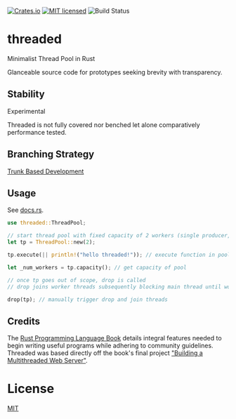 [![Crates.io](https://img.shields.io/crates/v/threaded.svg)](https://crates.io/crates/threaded)
[![MIT licensed](https://img.shields.io/badge/license-MIT-blue.svg)](https://github.com/gregl83/threaded/blob/master/LICENSE)
![Build Status](https://github.com/gregl83/threaded/workflows/CI/badge.svg?branch=main)
# threaded

Minimalist Thread Pool in Rust

Glanceable source code for prototypes seeking brevity with transparency.

## Stability

Experimental

Threaded is not fully covered nor benched let alone comparatively performance tested.

## Branching Strategy

[Trunk Based Development](https://trunkbaseddevelopment.com/)

## Usage

See [docs.rs](https://docs.rs/threaded/0.2.0/threaded/).

```rust
use threaded::ThreadPool;

// start thread pool with fixed capacity of 2 workers (single producer, multiple consumer; spmc)
let tp = ThreadPool::new(2);

tp.execute(|| println!("hello threaded!")); // execute function in pool

let _num_workers = tp.capacity(); // get capacity of pool

// once tp goes out of scope, drop is called
// drop joins worker threads subsequently blocking main thread until workers finish

drop(tp); // manually trigger drop and join threads
```

## Credits

The [Rust Programming Language Book](https://doc.rust-lang.org/book/) details integral features needed to begin writing useful programs while adhering to community guidelines. Threaded was based directly off the book's final project ["Building a Multithreaded Web Server"](https://doc.rust-lang.org/book/ch20-00-final-project-a-web-server.html).

# License

[MIT](LICENSE)
